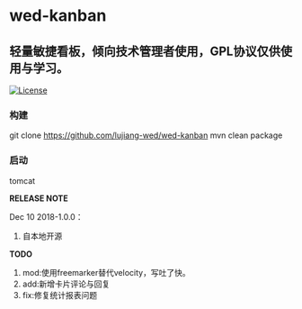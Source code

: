 # wed-kanban

## 轻量敏捷看板，倾向技术管理者使用，GPL协议仅供使用与学习。 ##

[![License](https://img.shields.io/badge/License-GPLv3-blue)](http://www.gnu.org/licenses/gpl-3.0.html)

### 构建
  git clone https://github.com/lujiang-wed/wed-kanban
	mvn clean package
  
### 启动
  tomcat

**RELEASE NOTE**

Dec 10 2018-1.0.0：

1. 自本地开源

**TODO**

1. mod:使用freemarker替代velocity，写吐了快。
2. add:新增卡片评论与回复
3. fix:修复统计报表问题
